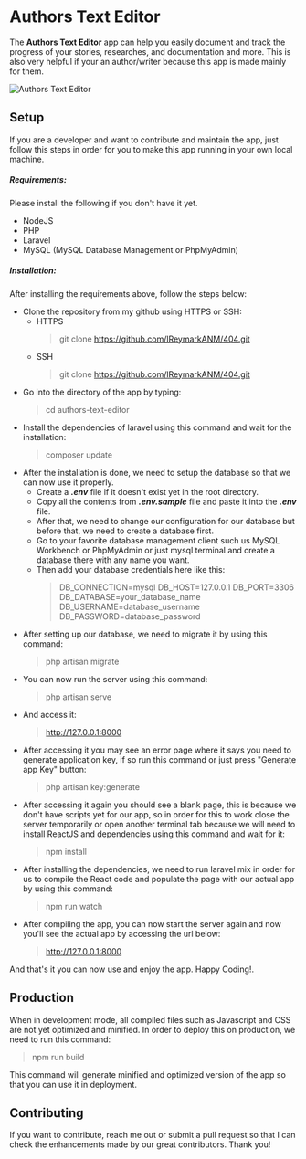 # Authors Text Editor

The **Authors Text Editor** app can help you easily document and track the progress of your stories, researches, and documentation and more. This is also very helpful if your an author/writer because this app is made mainly for them.

![Authors Text Editor](https://scontent.fmnl8-1.fna.fbcdn.net/v/t1.15752-9/277999402_403323507920519_4110520407997056789_n.jpg?_nc_cat=102&ccb=1-5&_nc_sid=ae9488&_nc_eui2=AeGQseXn3WMXeIAOWuR9IoLVqEruq8vLG4eoSu6ry8sbhwkEaa8KedxwXoC4QsuSrugOXiP4Xd74i84MLZS7J9jT&_nc_ohc=AS0s31B9TxUAX_93CYF&tn=7j6DMhQAKkLy_jyd&_nc_ht=scontent.fmnl8-1.fna&oh=03_AVI6gIUOKpQ_6M_IjLFEJx1T9dUx-vRDgRgNl7sO-5N--w&oe=6282F385)

## Setup

If you are a developer and want to contribute and maintain the app, just follow this steps in order for you to make this app running in your own local machine.


##### Requirements:

Please install the following if you don't have it yet.

* NodeJS
* PHP
* Laravel
* MySQL (MySQL Database Management or PhpMyAdmin)

##### Installation:

After installing the requirements above, follow the steps below:

* Clone the repository from my github using HTTPS or SSH:
  * HTTPS
    > git clone https://github.com/lReymarkANM/404.git
  * SSH
    > git clone https://github.com/lReymarkANM/404.git
* Go into the directory of the app by typing:
  > cd authors-text-editor
* Install the dependencies of laravel using this command and wait for the installation:
  > composer update
* After the installation is done, we need to setup the database so that we can now use it properly.
  * Create a ***.env*** file if it doesn't exist yet in the root directory.
  * Copy all the contents from ***.env.sample*** file and paste it into the ***.env*** file.
  * After that, we need to change our configuration for our database but before that, we need to create a database first.
  * Go to your favorite database management client such us MySQL Workbench or PhpMyAdmin or just mysql terminal and create a database there with any name you want.
  * Then add your database credentials here like this:
    > DB_CONNECTION=mysql
    > DB_HOST=127.0.0.1
    > DB_PORT=3306
    > DB_DATABASE=your_database_name
    > DB_USERNAME=database_username
    > DB_PASSWORD=database_password
* After setting up our database, we need to migrate it by using this command:
  > php artisan migrate
* You can now run the server using this command:
  > php artisan serve
* And access it:
  > http://127.0.0.1:8000
* After accessing it you may see an error page where it says you need to generate application key, if so run this command or just press "Generate app Key" button:
  > php artisan key:generate
* After accessing it again you should see a blank page, this is because we don't have scripts yet for our app, so in order for this to work close the server temporarily or open another terminal tab because we will need to install ReactJS and dependencies using this command and wait for it:
  > npm install
* After installing the dependencies, we need to run laravel mix in order for us to compile the React code and populate the page with our actual app by using this command:
  > npm run watch
* After compiling the app, you can now start the server again and now you'll see the actual app by accessing the url below:
  > http://127.0.0.1:8000

And that's it you can now use and enjoy the app. Happy Coding!.

## Production

When in development mode, all compiled files such as Javascript and CSS are not yet optimized and minified. In order to deploy this on production, we need to run this command:
> npm run build

This command will generate minified and optimized version of the app so that you can use it in deployment.


## Contributing

If you want to contribute, reach me out or submit a pull request so that I can check the enhancements made by our great contributors. Thank you!
